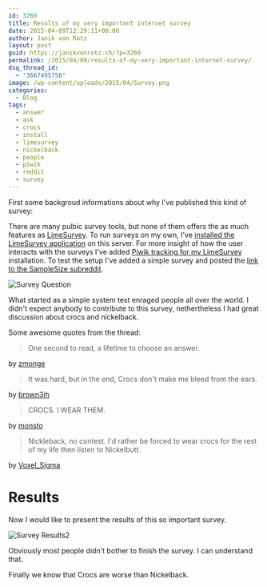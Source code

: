 ```yaml
---
id: 3260
title: Results of my very important internet survey
date: 2015-04-09T12:29:11+00:00
author: Janik von Rotz
layout: post
guid: https://janikvonrotz.ch/?p=3260
permalink: /2015/04/09/results-of-my-very-important-internet-survey/
dsq_thread_id:
  - "3667495750"
image: /wp-content/uploads/2015/04/Survey.png
categories:
  - Blog
tags:
  - answer
  - ask
  - crocs
  - install
  - limesurvey
  - nickelback
  - people
  - piwik
  - reddit
  - survey
---
```

First some backgroud informations about why I've published this kind of survey:

There are many pulbic survey tools, but none of them offers the as much features as [LimeSurvey](https://www.limesurvey.org).
To run surveys on my own, I've [installed  the LimeSurvey application](https://janikvonrotz.ch/2015/04/08/install-limesurvey-webapp/) on this server.
For more insight of how the user interacts with the surveys I've added [Piwik tracking for my LimeSurvey](https://janikvonrotz.ch/2015/04/09/enable-piwik-for-limesurvey/) installation.
To test the setup I've added a simple survey and posted the [link to the SampleSize subreddit](http://www.reddit.com/r/SampleSize/comments/31uvqp/casual_1_second_very_important_internet_survey/).
<!--more-->
![Survey Question](/wp-content/uploads/2015/04/Survey-Question.png)

What started as a simple system test enraged people all over the world. I didn't expect anybody to contribute to this survey, nethertheless I had great discussion about crocs and nickelback.

Some awesome quotes from the thread:

> One second to read, a lifetime to choose an answer.

by [zmonge](http://www.reddit.com/user/zmonge)

> It was hard, but in the end, Crocs don't make me bleed from the ears.

by [brown3jh](http://www.reddit.com/user/brown3jh)

> CROCS. I WEAR THEM.

by [monsto](http://www.reddit.com/user/monsto)

> Nickleback, no contest. I'd rather be forced to wear crocs for the rest of my life then listen to Nickelbutt.

by [Voxel_Sigma](http://www.reddit.com/user/Voxel_Sigma)

# Results

Now I would like to present the results of this so important survey.

![Survey Results2](/wp-content/uploads/2015/04/Survey-Results2.png)

Obviously most people didn't bother to finish the survey. I can understand that.

Finally we know that Crocs are worse than Nickelback.